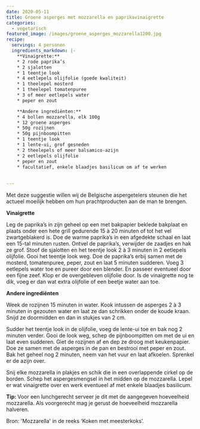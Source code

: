 ```yaml
---
date: 2020-05-11
title: Groene asperges met mozzarella en paprikavinaigrette
categories:
  - vegetarisch
featured_image: /images/groene_asperges_mozzarella1200.jpg
recipe:
  servings: 4 personen
  ingredients_markdown: |-
    **Vinaigrette:**
    * 2 rode paprika’s
    * 2 sjalotten
    * 1 teentje look
    * 4 eetlepels olijfolie (goede kwaliteit)
    * 1 theelepel mosterd
    * 1 theelepel tomatenpuree
    * 3 of meer eetlepels water
    * peper en zout

    **Andere ingrediënten:**
    * 4 bollen mozzarella, elk 100g
    * 12 groene asperges
    * 50g rozijnen
    * 50g pijnboompitten
    * 1 teentje look
    * 1 lente-ui, grof gesneden
    * 2 theelepels of meer balsamico-azijn
    * 2 eetlepels olijfolie
    * peper en zout
    * facultatief, enkele blaadjes basilicum om af te werken
    
---
```

Met deze suggestie willen wij de Belgische aspergetelers steunen die het actueel moeilijk hebben om hun prachtproducten aan de man te brengen.

<!--more-->

**Vinaigrette**

Leg de paprika’s in zijn geheel op een met bakpapier beklede bakplaat en plaats onder een hete grill gedurende 15 à 20 minuten of tot het vel zwartgeblakerd is.
Doe de warme paprika’s in een afgedekte schaal en laat een 15-tal minuten rusten.
Ontvel de paprika’s, verwijder de zaadjes en hak ze grof.
Stoof de sjalotten en het teentje look  2 à 3 minuten in 2 eetlepels olijfolie.
Gooi het teentje look weg.
Doe de paprika’s erbij samen met de mosterd, tomatenpuree, peper, zout en laat 5 minuten sudderen. Voeg 3 eetlepels water toe en pureer door een blender.
En passeer eventueel door een fijne zeef. Klop er de overgebleven olijfolie door.
Is de vinaigrette nog te dik, voeg er dan wat extra olijfolie of een beetje water aan toe.

**Andere ingrediënten**

Week de rozijnen 15 minuten in water.
Kook intussen de asperges 2 à 3 minuten in gezouten water en laat ze dan schrikken onder de koude kraan.
Snijd ze doormidden en dan in stukjes van 2 cm.

Sudder het teentje look in de olijfolie, voeg de lente-ui toe en bak nog 2 minuten verder.
Gooi de look weg, schep de pijnboompitten om met de ui en laat even sudderen.
Giet de rozijnen af en dep ze droog met keukenpapier. Doe ze samen met de asperges in de pan en bestrooi met peper en zout. Bak het geheel nog 2 minuten, neem van het vuur en laat afkoelen. 
Sprenkel er de azijn over.

Snij elke mozzarella in plakjes en schik die in een overlappende cirkel op de borden.
Schep het aspergesmengsel in het midden op de mozzarella.
Lepel er wat vinaigrette over en werk eventueel af met enkele blaadjes basilicum.

<b>Tip: </b>
Voor een lunchgerecht serveer je dit met de aangegeven hoeveelheid mozzarella. Als voorgerecht mag je gerust de hoeveelheid mozzarella halveren.

Bron: 'Mozzarella' in de reeks ‘Koken met meesterkoks’.
